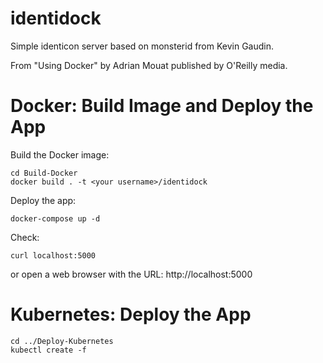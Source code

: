 identidock
==========

Simple identicon server based on monsterid from Kevin Gaudin.

From "Using Docker" by Adrian Mouat published by O'Reilly media.


Docker: Build Image and Deploy the App
==========

Build the Docker image:
```
cd Build-Docker
docker build . -t <your username>/identidock
```

Deploy the app:
```
docker-compose up -d
```

Check:
```
curl localhost:5000
```
or open a web browser with the URL:
http://localhost:5000



Kubernetes: Deploy the App
==========

```
cd ../Deploy-Kubernetes
kubectl create -f 
```
